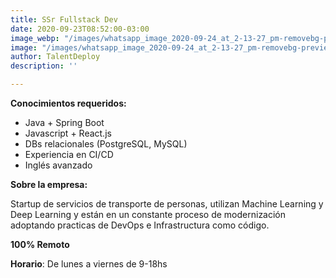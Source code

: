 ```yaml
---
title: SSr Fullstack Dev
date: 2020-09-23T08:52:00-03:00
image_webp: "/images/whatsapp_image_2020-09-24_at_2-13-27_pm-removebg-preview.webp"
image: "/images/whatsapp_image_2020-09-24_at_2-13-27_pm-removebg-preview.png"
author: TalentDeploy
description: ''

---
```


**Conocimientos requeridos:**

* Java + Spring Boot
* Javascript + React.js
* DBs relacionales (PostgreSQL, MySQL)
* Experiencia en CI/CD
* Inglés avanzado

**Sobre la empresa:**

Startup de servicios de transporte de personas, utilizan Machine Learning y Deep Learning y están en un constante proceso de modernización adoptando practicas de DevOps e Infrastructura como código.

**100% Remoto**

**Horario**: De lunes a viernes de 9-18hs